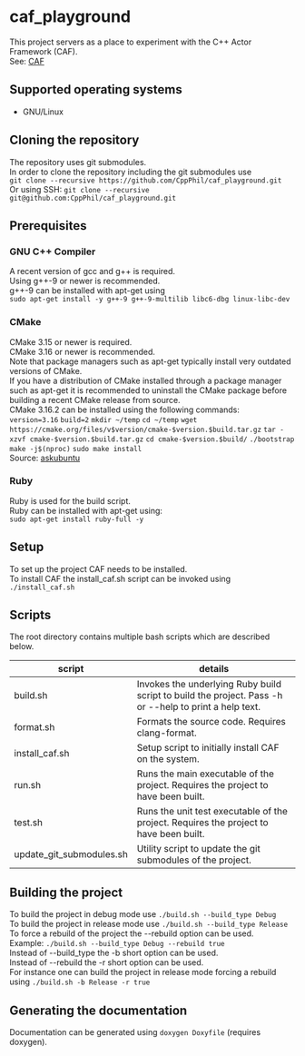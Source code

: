 # caf_playground
This project servers as a place to experiment with the C++ Actor Framework (CAF).  
See: [CAF](https://github.com/actor-framework/actor-framework)  

## Supported operating systems
* GNU/Linux

## Cloning the repository
The repository uses git submodules.  
In order to clone the repository including the git submodules use  
`git clone --recursive https://github.com/CppPhil/caf_playground.git`  
Or using SSH: `git clone --recursive git@github.com:CppPhil/caf_playground.git`  

## Prerequisites
### GNU C++ Compiler
A recent version of gcc and g++ is required.  
Using g++-9 or newer is recommended.  
g++-9 can be installed with apt-get using  
`sudo apt-get install -y g++-9 g++-9-multilib libc6-dbg linux-libc-dev`  

### CMake
CMake 3.15 or newer is required.  
CMake 3.16 or newer is recommended.  
Note that package managers such as apt-get typically install very outdated versions of CMake.  
If you have a distribution of CMake installed through a package manager such as apt-get it is recommended to uninstall the CMake package before building a recent CMake release from source.  
CMake 3.16.2 can be installed using the following commands:  
`version=3.16`
`build=2`
`mkdir ~/temp`
`cd ~/temp`
`wget https://cmake.org/files/v$version/cmake-$version.$build.tar.gz`
`tar -xzvf cmake-$version.$build.tar.gz`
`cd cmake-$version.$build/`
`./bootstrap`
`make -j$(nproc)`
`sudo make install`  
Source: [askubuntu](https://askubuntu.com/questions/355565/how-do-i-install-the-latest-version-of-cmake-from-the-command-line)  

### Ruby
Ruby is used for the build script.  
Ruby can be installed with apt-get using:  
`sudo apt-get install ruby-full -y`  

## Setup
To set up the project CAF needs to be installed.  
To install CAF the install_caf.sh script can be invoked using `./install_caf.sh`  

## Scripts
The root directory contains multiple bash scripts which are described below.  

| script                   | details                                                                                                |
|--------------------------|--------------------------------------------------------------------------------------------------------|
| build.sh                 | Invokes the underlying Ruby build script to build the project. Pass -h or --help to print a help text. |
| format.sh                | Formats the source code. Requires clang-format.                                                        |
| install_caf.sh           | Setup script to initially install CAF on the system.                                                   |
| run.sh                   | Runs the main executable of the project. Requires the project to have been built.                      |
| test.sh                  | Runs the unit test executable of the project. Requires the project to have been built.                 |
| update_git_submodules.sh | Utility script to update the git submodules of the project.                                            |

## Building the project
To build the project in debug mode use `./build.sh --build_type Debug`  
To build the project in release mode use `./build.sh --build_type Release`  
To force a rebuild of the project the --rebuild option can be used.  
Example: `./build.sh --build_type Debug --rebuild true`  
Instead of --build_type the -b short option can be used.  
Instead of --rebuild the -r short option can be used.  
For instance one can build the project in release mode forcing a rebuild using `./build.sh -b Release -r true`  

## Generating the documentation
Documentation can be generated using `doxygen Doxyfile` (requires doxygen).  
